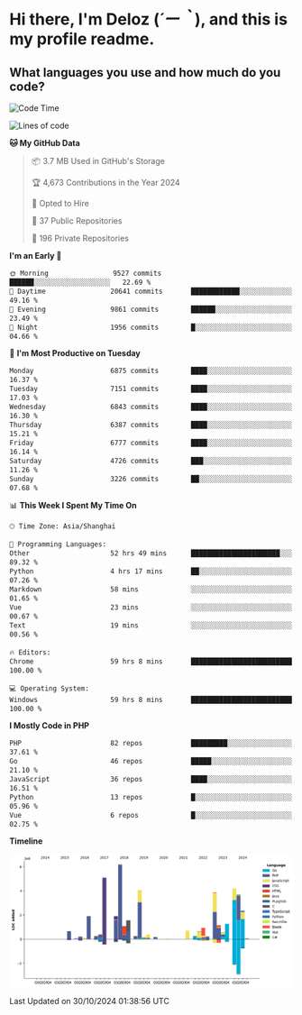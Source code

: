 # **Hi there, I'm Deloz (*´ー｀*), and this is my profile readme.**

## **What languages you use and how much do you code?**

<!--START_SECTION:waka-->
![Code Time](http://img.shields.io/badge/Code%20Time-4%2C933%20hrs%2034%20mins-blue)

![Lines of code](https://img.shields.io/badge/From%20Hello%20World%20I%27ve%20Written-44.2%20million%20lines%20of%20code-blue)

**🐱 My GitHub Data** 

> 📦 3.7 MB Used in GitHub's Storage 
 > 
> 🏆 4,673 Contributions in the Year 2024
 > 
> 💼 Opted to Hire
 > 
> 📜 37 Public Repositories 
 > 
> 🔑 196 Private Repositories 
 > 
**I'm an Early 🐤** 

```text
🌞 Morning                9527 commits        ██████░░░░░░░░░░░░░░░░░░░   22.69 % 
🌆 Daytime                20641 commits       ████████████░░░░░░░░░░░░░   49.16 % 
🌃 Evening                9861 commits        ██████░░░░░░░░░░░░░░░░░░░   23.49 % 
🌙 Night                  1956 commits        █░░░░░░░░░░░░░░░░░░░░░░░░   04.66 % 
```
📅 **I'm Most Productive on Tuesday** 

```text
Monday                   6875 commits        ████░░░░░░░░░░░░░░░░░░░░░   16.37 % 
Tuesday                  7151 commits        ████░░░░░░░░░░░░░░░░░░░░░   17.03 % 
Wednesday                6843 commits        ████░░░░░░░░░░░░░░░░░░░░░   16.30 % 
Thursday                 6387 commits        ████░░░░░░░░░░░░░░░░░░░░░   15.21 % 
Friday                   6777 commits        ████░░░░░░░░░░░░░░░░░░░░░   16.14 % 
Saturday                 4726 commits        ███░░░░░░░░░░░░░░░░░░░░░░   11.26 % 
Sunday                   3226 commits        ██░░░░░░░░░░░░░░░░░░░░░░░   07.68 % 
```


📊 **This Week I Spent My Time On** 

```text
🕑︎ Time Zone: Asia/Shanghai

💬 Programming Languages: 
Other                    52 hrs 49 mins      ██████████████████████░░░   89.32 % 
Python                   4 hrs 17 mins       ██░░░░░░░░░░░░░░░░░░░░░░░   07.26 % 
Markdown                 58 mins             ░░░░░░░░░░░░░░░░░░░░░░░░░   01.65 % 
Vue                      23 mins             ░░░░░░░░░░░░░░░░░░░░░░░░░   00.67 % 
Text                     19 mins             ░░░░░░░░░░░░░░░░░░░░░░░░░   00.56 % 

🔥 Editors: 
Chrome                   59 hrs 8 mins       █████████████████████████   100.00 % 

💻 Operating System: 
Windows                  59 hrs 8 mins       █████████████████████████   100.00 % 
```

**I Mostly Code in PHP** 

```text
PHP                      82 repos            █████████░░░░░░░░░░░░░░░░   37.61 % 
Go                       46 repos            █████░░░░░░░░░░░░░░░░░░░░   21.10 % 
JavaScript               36 repos            ████░░░░░░░░░░░░░░░░░░░░░   16.51 % 
Python                   13 repos            █░░░░░░░░░░░░░░░░░░░░░░░░   05.96 % 
Vue                      6 repos             █░░░░░░░░░░░░░░░░░░░░░░░░   02.75 % 
```



**Timeline**

![Lines of Code chart](https://raw.githubusercontent.com/deloz/deloz/main/assets/bar_graph.png)


 Last Updated on 30/10/2024 01:38:56 UTC
<!--END_SECTION:waka-->

